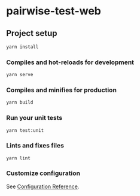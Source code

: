 # pairwise-test-web

## Project setup

```bash
yarn install
```

### Compiles and hot-reloads for development

```bash
yarn serve
```

### Compiles and minifies for production

```bash
yarn build
```

### Run your unit tests

```bash
yarn test:unit
```

### Lints and fixes files

```bash
yarn lint
```

### Customize configuration

See [Configuration Reference](https://cli.vuejs.org/config/).
